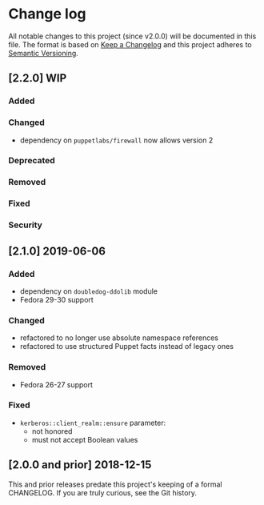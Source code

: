 <!--
This file is part of the doubledog-kerberos Puppet module.
Copyright 2018-2019 John Florian
SPDX-License-Identifier: GPL-3.0-or-later

Template

## [VERSION] DATE/WIP
### Added
### Changed
### Deprecated
### Removed
### Fixed
### Security

-->

# Change log

All notable changes to this project (since v2.0.0) will be documented in this file.  The format is based on [Keep a Changelog](http://keepachangelog.com/en/1.0.0/) and this project adheres to [Semantic Versioning](http://semver.org).

## [2.2.0] WIP
### Added
### Changed
- dependency on `puppetlabs/firewall` now allows version 2
### Deprecated
### Removed
### Fixed
### Security

## [2.1.0] 2019-06-06
### Added
- dependency on `doubledog-ddolib` module
- Fedora 29-30 support
### Changed
- refactored to no longer use absolute namespace references
- refactored to use structured Puppet facts instead of legacy ones
### Removed
- Fedora 26-27 support
### Fixed
- `kerberos::client_realm::ensure` parameter:
    - not honored
    - must not accept Boolean values

## [2.0.0 and prior] 2018-12-15

This and prior releases predate this project's keeping of a formal CHANGELOG.  If you are truly curious, see the Git history.
